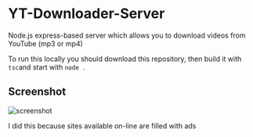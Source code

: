 # YT-Downloader-Server
Node.js express-based server which allows you to download videos from YouTube (mp3 or mp4)  

To run this locally you should download this repository, then build it with `tsc`and start with `node .`

## Screenshot
![screenshot](https://cdn.discordapp.com/attachments/566193814591635457/1013085536992362536/unknown.png)

I did this because sites available on-line are filled with ads
